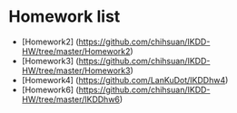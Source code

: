 Homework list
=======

- [Homework2] (https://github.com/chihsuan/IKDD-HW/tree/master/Homework2)
- [Homework3] (https://github.com/chihsuan/IKDD-HW/tree/master/Homework3)
- [Homework4] (https://github.com/LanKuDot/IKDDhw4)
- [Homework6] (https://github.com/chihsuan/IKDD-HW/tree/master/IKDDhw6)
